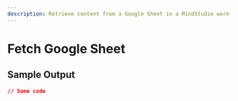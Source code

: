 ```yaml
---
description: Retrieve content from a Google Sheet in a MindStudio workflow
---
```


# Fetch Google Sheet

## Sample Output

```json
// Some code
```
